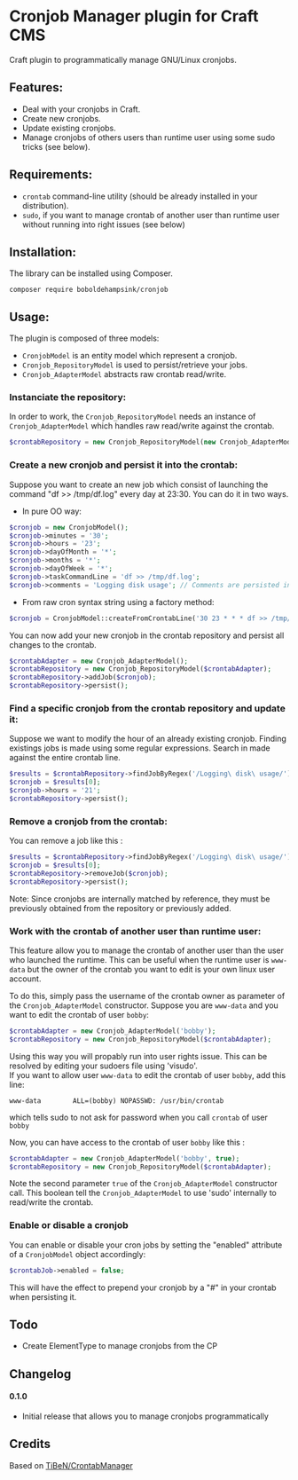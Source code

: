 # Cronjob Manager plugin for Craft CMS

Craft plugin to programmatically manage GNU/Linux cronjobs.

## Features:
- Deal with your cronjobs in Craft.
- Create new cronjobs.
- Update existing cronjobs.
- Manage cronjobs of others users than runtime user using some sudo tricks (see below).

## Requirements:
- `crontab` command-line utility (should be already installed in your distribution).
- `sudo`, if you want to manage crontab of another user than runtime user without running into right issues (see below)

## Installation:
The library can be installed using Composer.
```   
composer require boboldehampsink/cronjob
```

## Usage:
The plugin is composed of three models:

- `CronjobModel` is an entity model which represent a cronjob.
- `Cronjob_RepositoryModel` is used to persist/retrieve your jobs.
- `Cronjob_AdapterModel` abstracts raw crontab read/write.

### Instanciate the repository:
In order to work, the `Cronjob_RepositoryModel` needs an instance of `Cronjob_AdapterModel` which handles raw read/write against the crontab.

```php
$crontabRepository = new Cronjob_RepositoryModel(new Cronjob_AdapterModel());
```

### Create a new cronjob and persist it into the crontab:
Suppose you want to create an new job which consist of launching the command "df >> /tmp/df.log" every day at 23:30. You can do it in two ways.

- In pure OO way:
```php
$cronjob = new CronjobModel();
$cronjob->minutes = '30';
$cronjob->hours = '23';
$cronjob->dayOfMonth = '*';
$cronjob->months = '*';
$cronjob->dayOfWeek = '*';
$cronjob->taskCommandLine = 'df >> /tmp/df.log';
$cronjob->comments = 'Logging disk usage'; // Comments are persisted in the crontab
```

- From raw cron syntax string using a factory method:  
```php
$cronjob = CronjobModel::createFromCrontabLine('30 23 * * * df >> /tmp/df.log');
```

You can now add your new cronjob in the crontab repository and persist all changes to the crontab.
```php
$crontabAdapter = new Cronjob_AdapterModel();
$crontabRepository = new Cronjob_RepositoryModel($crontabAdapter);
$crontabRepository->addJob($cronjob);
$crontabRepository->persist();
```

### Find a specific cronjob from the crontab repository and update it:
Suppose we want to modify the hour of an already existing cronjob. Finding existings jobs is made using some regular expressions. Search in made against the entire crontab line.
```php
$results = $crontabRepository->findJobByRegex('/Logging\ disk\ usage/');
$cronjob = $results[0];
$cronjob->hours = '21';
$crontabRepository->persist();
```

### Remove a cronjob from the crontab:
You can remove a job like this :
```php
$results = $crontabRepository->findJobByRegex('/Logging\ disk\ usage/');
$cronjob = $results[0];
$crontabRepository->removeJob($cronjob);
$crontabRepository->persist();
```
Note: Since cronjobs are internally matched by reference, they must be previously obtained from the repository or previously added.

### Work with the crontab of another user than runtime user:
This feature allow you to manage the crontab of another user than the user who launched the runtime. This can be useful when the runtime user is `www-data` but the owner of the crontab you want to edit is your own linux user account.

To do this, simply pass the username of the crontab owner as parameter of the `Cronjob_AdapterModel` constructor. Suppose you are `www-data` and you want to edit the crontab of user `bobby`:
```php
$crontabAdapter = new Cronjob_AdapterModel('bobby');
$crontabRepository = new Cronjob_RepositoryModel($crontabAdapter);
```

Using this way you will propably run into user rights issue.
This can be resolved by editing your sudoers file using 'visudo'.     
If you want to allow user `www-data` to edit the crontab of user `bobby`, add this line:
```
www-data        ALL=(bobby) NOPASSWD: /usr/bin/crontab
```
which tells sudo to not ask for password when you call `crontab` of user `bobby`

Now, you can have access to the crontab of user `bobby` like this :
```php
$crontabAdapter = new Cronjob_AdapterModel('bobby', true);
$crontabRepository = new Cronjob_RepositoryModel($crontabAdapter);
```
Note the second parameter `true` of the `Cronjob_AdapterModel` constructor call. This boolean tell the `Cronjob_AdapterModel` to use 'sudo' internally to read/write the crontab.   

### Enable or disable a cronjob
You can enable or disable your cron jobs by setting the "enabled" attribute of a `CronjobModel` object accordingly:
```php
$crontabJob->enabled = false;
```
This will have the effect to prepend your cronjob by a "#" in your crontab when persisting it.

## Todo
 - Create ElementType to manage cronjobs from the CP

## Changelog
#### 0.1.0
 - Initial release that allows you to manage cronjobs programmatically

## Credits
Based on [TiBeN/CrontabManager](https://github.com/TiBeN/CrontabManager)
